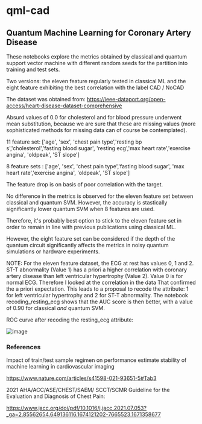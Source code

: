 # qml-cad

## Quantum Machine Learning  for Coronary Artery Disease

These notebooks explore the metrics obtained by classical and quantum support vector machine with different random seeds for the partition into training and test sets.

Two versions: the eleven feature regularly tested in classical ML and the eight feature exhibiting the best correlation with the label CAD / NoCAD

The dataset was obtained  from: https://ieee-dataport.org/open-access/heart-disease-dataset-comprehensive

Absurd values of 0.0 for cholesterol and for blood pressure underwent mean substitution, because we are sure that these are missing values (more sophisticated methods for missing data can of course be contemplated).

11 feature set: ['age', 'sex', 'chest pain type','resting bp s','cholesterol','fasting blood sugar',
                 'resting ecg','max heart rate','exercise angina', 'oldpeak', 'ST slope'] 

8 feature sets : ['age', 'sex', 'chest pain type','fasting blood sugar',
                 'max heart rate','exercise angina', 'oldpeak', 'ST slope'] 

The feature drop is on basis of poor correlation with the target. 

No difference in the metrics is observed for the eleven feature set between classical and quantum SVM. However, the accuracy is stastically significantly lower quantum SVM when 8 features are used.

Therefore, it's probably best option to stick to the eleven feature set in order to remain in line with previous publications using classical ML. 

However, the eight feature set can be considered if the depth of the quantum circuit significantly affects the metrics in noisy quantum simulations or hardware experiments.

NOTE: For the eleven feature dataset, the ECG at rest has values 0, 1 and 2. ST-T abnormality (Value 1) has a priori a higher correlation with coronary artery disease than left ventricular hypertrophy (Value 2). Value 0 is for normal ECG. Therefore I looked at the correlation in the data That confirmed the a priori expectation. This leads to a proposal to recode the attribute: 1 for left ventricular hypertrophy and 2 for ST-T abnormality. The notebook recoding_resting_ecg shows that the AUC score is then better, with a value of 0.90 for classical _and_ quantum SVM.

ROC curve after recoding the resting_ecg attribute:

![image](https://user-images.githubusercontent.com/29145045/213746071-f1610960-bcdd-411e-a674-6da638fb257d.png)


### References

Impact of train/test sample regimen on performance estimate stability of machine learning in cardiovascular imaging

https://www.nature.com/articles/s41598-021-93651-5#Tab3

2021 AHA/ACC/ASE/CHEST/SAEM/
SCCT/SCMR Guideline for the
Evaluation and Diagnosis of Chest Pain:

https://www.jacc.org/doi/pdf/10.1016/j.jacc.2021.07.053?_ga=2.85562654.649136116.1674121202-7665523.1671358677

